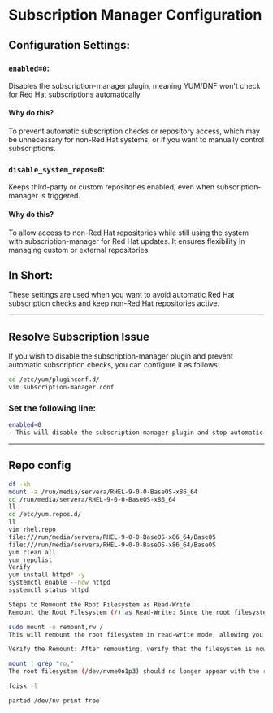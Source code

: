 # Subscription Manager Configuration

## Configuration Settings:

### `enabled=0`:
Disables the subscription-manager plugin, meaning YUM/DNF won't check for Red Hat subscriptions automatically.

#### Why do this?
To prevent automatic subscription checks or repository access, which may be unnecessary for non-Red Hat systems, or if you want to manually control subscriptions.

### `disable_system_repos=0`:
Keeps third-party or custom repositories enabled, even when subscription-manager is triggered.

#### Why do this?
To allow access to non-Red Hat repositories while still using the system with subscription-manager for Red Hat updates. It ensures flexibility in managing custom or external repositories.

## In Short:
These settings are used when you want to avoid automatic Red Hat subscription checks and keep non-Red Hat repositories active.

---

## Resolve Subscription Issue
If you wish to disable the subscription-manager plugin and prevent automatic subscription checks, you can configure it as follows:

```bash
cd /etc/yum/pluginconf.d/
vim subscription-manager.conf
```
### Set the following line:
```bash
enabled=0
- This will disable the subscription-manager plugin and stop automatic subscription checks during YUM/DNF operations.
```
---
## Repo config
```bash
df -kh
mount -a /run/media/servera/RHEL-9-0-0-BaseOS-x86_64
cd /run/media/servera/RHEL-9-0-0-BaseOS-x86_64
ll
cd /etc/yum.repos.d/
ll
vim rhel.repo
file:///run/media/servera/RHEL-9-0-0-BaseOS-x86_64/BaseOS
file:///run/media/servera/RHEL-9-0-0-BaseOS-x86_64/BaseOS
yum clean all
yum repolist
Verify
yum install httpd* -y
systemctl enable --now httpd
systemctl status httpd
```
```bash
Steps to Remount the Root Filesystem as Read-Write
Remount the Root Filesystem (/) as Read-Write: Since the root filesystem (/) is mounted as read-only, you can remount it as read-write using the following command:

sudo mount -o remount,rw /
This will remount the root filesystem in read-write mode, allowing you to make changes and run lvcreate.

Verify the Remount: After remounting, verify that the filesystem is now in read-write mode:

mount | grep "ro,"
The root filesystem (/dev/nvme0n1p3) should no longer appear with the ro flag.

fdisk -l

parted /dev/nv print free
```

